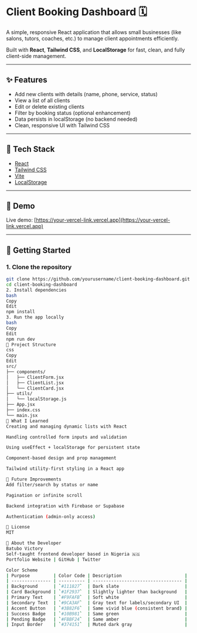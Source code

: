 # Client Booking Dashboard 🗓️

A simple, responsive React application that allows small businesses (like salons, tutors, coaches, etc.) to manage client appointments efficiently.

Built with **React**, **Tailwind CSS**, and **LocalStorage** for fast, clean, and fully client-side management.

---

## ✨ Features

- Add new clients with details (name, phone, service, status)
- View a list of all clients
- Edit or delete existing clients
- Filter by booking status (optional enhancement)
- Data persists in localStorage (no backend needed)
- Clean, responsive UI with Tailwind CSS

---

## 🔧 Tech Stack

- [React](https://react.dev/)
- [Tailwind CSS](https://tailwindcss.com/)
- [Vite](https://vitejs.dev/)
- [LocalStorage](https://developer.mozilla.org/en-US/docs/Web/API/Window/localStorage)

---

## 📸 Demo

Live demo: [https://your-vercel-link.vercel.app](https://your-vercel-link.vercel.app)

---

## 🚀 Getting Started

### 1. Clone the repository

```bash
git clone https://github.com/yourusername/client-booking-dashboard.git
cd client-booking-dashboard
2. Install dependencies
bash
Copy
Edit
npm install
3. Run the app locally
bash
Copy
Edit
npm run dev
📁 Project Structure
css
Copy
Edit
src/
├── components/
│   ├── ClientForm.jsx
│   ├── ClientList.jsx
│   └── ClientCard.jsx
├── utils/
│   └── localStorage.js
├── App.jsx
├── index.css
└── main.jsx
🧠 What I Learned
Creating and managing dynamic lists with React

Handling controlled form inputs and validation

Using useEffect + localStorage for persistent state

Component-based design and prop management

Tailwind utility-first styling in a React app

📌 Future Improvements
Add filter/search by status or name

Pagination or infinite scroll

Backend integration with Firebase or Supabase

Authentication (admin-only access)

📃 License
MIT

💼 About the Developer
Batubo Victory
Self-taught frontend developer based in Nigeria 🇳🇬
Portfolio Website | GitHub | Twitter

Color Scheme
| Purpose         | Color Code | Description                        |
| --------------- | ---------- | ---------------------------------- |
| Background      | `#111827`  | Dark slate                         |
| Card Background | `#1F2937`  | Slightly lighter than background   |
| Primary Text    | `#F9FAFB`  | Soft white                         |
| Secondary Text  | `#9CA3AF`  | Gray text for labels/secondary UI  |
| Accent Button   | `#3B82F6`  | Same vivid blue (consistent brand) |
| Success Badge   | `#10B981`  | Same green                         |
| Pending Badge   | `#FBBF24`  | Same amber                         |
| Input Border    | `#374151`  | Muted dark gray                    |
